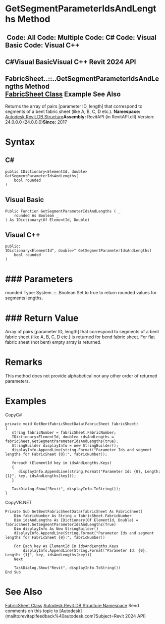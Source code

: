 # GetSegmentParameterIdsAndLengths Method

﻿
 Code: All Code: Multiple Code: C# Code: Visual Basic Code: Visual C++   
---  
C#Visual BasicVisual C++
Revit 2024 API  
---  
FabricSheet..::..GetSegmentParameterIdsAndLengths Method   
[FabricSheet Class](1f420619-ab30-942a-e5b6-028b7ff3889f.md "FabricSheet Class") Example See Also  
---  
Returns the array of pairs [parameter ID, length] that correspond to segments of a bent fabric sheet (like A, B, C, D etc.). 
**Namespace:** [Autodesk.Revit.DB.Structure](d586b341-f687-9d90-e96d-255806b7d4fc.md "Autodesk.Revit.DB.Structure Namespace")**Assembly:** RevitAPI (in RevitAPI.dll) Version: 24.0.0.0 (24.0.0.0)**Since:** 2017 
# Syntax
C#  
---  
```text
public IDictionary<ElementId, double> GetSegmentParameterIdsAndLengths(
	bool rounded
)
```
  
Visual Basic  
---  
```text
Public Function GetSegmentParameterIdsAndLengths ( _
	rounded As Boolean _
) As IDictionary(Of ElementId, Double)
```
  
Visual C++  
---  
```text
public:
IDictionary<ElementId^, double>^ GetSegmentParameterIdsAndLengths(
	bool rounded
)
```
  
# ### Parameters
rounded
    Type: System..::..Boolean Set to true to return rounded values for segments lengths. 
# ### Return Value
Array of pairs [parameter ID, length] that correspond to segments of a bent fabric sheet (like A, B, C, D etc.) is returned for bend fabric sheet. For flat fabric sheet (not bent) empty array is returned. 
# Remarks
This method does not provide alphabetical nor any other order of returned parameters. 
# Examples
CopyC#
```text
private void GetBentFabricSheetData(FabricSheet fabricSheet)
{
   string fabricNumber = fabricSheet.FabricNumber;
   IDictionary<ElementId, double> idsAndLengths = fabricSheet.GetSegmentParameterIdsAndLengths(true);
   StringBuilder displayInfo = new StringBuilder();
   displayInfo.AppendLine(string.Format("Parameter Ids and segment lengths for FabricSheet {0}:", fabricNumber));

   foreach (ElementId key in idsAndLengths.Keys)
   {
      displayInfo.AppendLine(string.Format("Parameter Id: {0}, Length: {1}", key, idsAndLengths[key]));
   }

   TaskDialog.Show("Revit", displayInfo.ToString());
}
```

CopyVB.NET
```text
Private Sub GetBentFabricSheetData(fabricSheet As FabricSheet)
    Dim fabricNumber As String = fabricSheet.FabricNumber
    Dim idsAndLengths As IDictionary(Of ElementId, Double) = fabricSheet.GetSegmentParameterIdsAndLengths(True)
    Dim displayInfo As New StringBuilder()
    displayInfo.AppendLine(String.Format("Parameter Ids and segment lengths for FabricSheet {0}:", fabricNumber))

    For Each key As ElementId In idsAndLengths.Keys
        displayInfo.AppendLine(String.Format("Parameter Id: {0}, Length: {1}", key, idsAndLengths(key)))
    Next

    TaskDialog.Show("Revit", displayInfo.ToString())
End Sub
```

# See Also
[FabricSheet Class](1f420619-ab30-942a-e5b6-028b7ff3889f.md "FabricSheet Class")
[Autodesk.Revit.DB.Structure Namespace](d586b341-f687-9d90-e96d-255806b7d4fc.md "Autodesk.Revit.DB.Structure Namespace")
Send comments on this topic to [Autodesk](mailto:revitapifeedback%40autodesk.com?Subject=Revit 2024 API)
